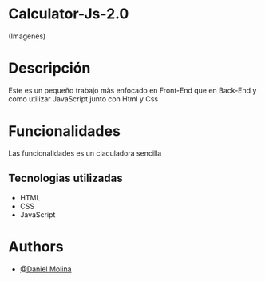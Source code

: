# Calculator-Js-2.0

(Imagenes)

# Descripción

Este es un pequeño trabajo màs enfocado en Front-End que en Back-End y como utilizar JavaScript junto con Html y Css 

# Funcionalidades 

Las funcionalidades es un claculadora sencilla 

## Tecnologias utilizadas

- HTML
- CSS
- JavaScript

# Authors

- [@Daniel Molina](https://github.com/TheLostHeaven)